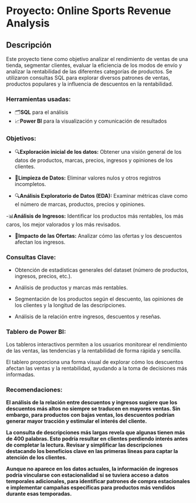 # Proyecto: Online Sports Revenue Analysis
## **Descripción**
Este proyecto tiene como objetivo analizar el rendimiento de ventas de una tienda, segmentar clientes, evaluar la eficiencia de los modos de envío y analizar la rentabilidad de las diferentes categorías de productos. Se utilizaron consultas SQL para explorar diversos patrones de ventas, productos populares y la influencia de descuentos en la rentabilidad.

### Herramientas usadas:
- 🗂️**SQL** para el análisis
- 📈**Power BI** para la visualización y comunicación de resultados

### **Objetivos:**
- 🔍**Exploración inicial de los datos:** Obtener una visión general de los datos de productos, marcas, precios, ingresos y opiniones de los clientes.

- 🧹**Limpieza de Datos:** Eliminar valores nulos y otros registros incompletos.

- 🔍**Análisis Exploratorio de Datos (EDA):** Examinar métricas clave como el número de marcas, productos, precios y opiniones.

-📊**Análisis de Ingresos:** Identificar los productos más rentables, los más caros, los mejor valorados y los más revisados.

- 🎯**Impacto de las Ofertas:** Analizar cómo las ofertas y los descuentos afectan los ingresos.

### **Consultas Clave:**
- Obtención de estadísticas generales del dataset (número de productos, ingresos, precios, etc.).

- Análisis de productos y marcas más rentables.

- Segmentación de los productos según el descuento, las opiniones de los clientes y la longitud de las descripciones.

- Análisis de la relación entre ingresos, descuentos y reseñas.

### **Tablero de Power BI:**
Los tableros interactivos permiten a los usuarios monitorear el rendimiento de las ventas, las tendencias y la rentabilidad de forma rápida y sencilla.

El tablero proporciona una forma visual de explorar cómo los descuentos afectan las ventas y la rentabilidad, ayudando a la toma de decisiones más informadas.

### **Recomendaciones:**
**El análisis de la relación entre descuentos y ingresos sugiere que los descuentos más altos no siempre se traducen en mayores ventas. Sin embargo, para productos con bajas ventas, los descuentos podrían generar mayor tracción y estimular el interés del cliente.**

**La consulta de descripciones más largas revela que algunas tienen más de 400 palabras. Esto podría resultar en clientes perdiendo interés antes de completar la lectura. Revisar y simplificar las descripciones destacando los beneficios clave en las primeras líneas para captar la atención de los clientes.**

**Aunque no aparece en los datos actuales, la información de ingresos podría vincularse con estacionalidad si se tuviera acceso a datos temporales adicionales, para identificar patrones de compra estacionales e implementar campañas específicas para productos más vendidos durante esas temporadas.**
